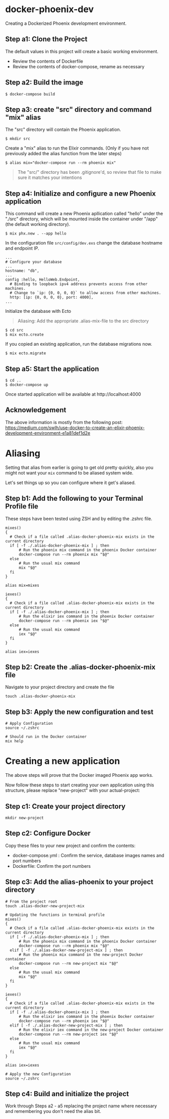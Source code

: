 # docker-phoenix-dev
Creating a Dockerized Phoenix development environment.

## Step a1: Clone the Project
The default values in this project will create a basic working environment.
- Review the contents of Dockerfile
- Review the contents of docker-compose, rename as necessary

## Step a2: Build the image
``` 
$ docker-compose build 
``` 

## Step a3: create "src" directory and command "mix" alias
The "src" directory will contain the Phoenix application.
``` 
$ mkdir src
``` 
Create a "mix" alias to run the Elixir commands. 
(Only if you have not previously added the alias function from the later steps)
``` 
$ alias mix="docker-compose run --rm phoenix mix"
``` 

> The "src/" directory has been .gitignore'd, so review that file to make sure it matches your intentions

## Step a4: Initialize and configure a new Phoenix application
This command will create a new Phoenix apllication called "hello" under the "./src" directory, which will be mounted inside the container under "/app" (the default working directory).

``` 
$ mix phx.new . --app hello
``` 


In the configuration file `src/config/dev.exs` change the database hostname and endpoint IP.

``` 
...
# Configure your database
...
hostname: "db",
...
config :hello, HelloWeb.Endpoint,
  # Binding to loopback ipv4 address prevents access from other machines.
  # Change to `ip: {0, 0, 0, 0}` to allow access from other machines.
  http: [ip: {0, 0, 0, 0}, port: 4000],
...
``` 

Initialize the database with Ecto
> Aliasing: Add the appropriate .alias-mix-file to the src directory

``` 
$ cd src
$ mix ecto.create
``` 

If you copied an existing application, run the database migrations now.

``` 
$ mix ecto.migrate
``` 


## Step a5: Start the application

``` 
$ cd ..
$ docker-compose up
``` 

Once started application will be available at http://localhost:4000 

## Acknowledgement
The above information is mostly from the following post: https://medium.com/swlh/use-docker-to-create-an-elixir-phoenix-development-environment-e1a81def1d2e

# Aliasing
Setting that alias from earlier is going to get old pretty quickly, also you might not want your ```mix``` command to be aliased system wide. 

Let's set things up so you can configure where it get's aliased.

## Step b1: Add the following to your Terminal Profile file
These steps have been tested using ZSH and by editing the .zshrc file.
```
mixes()
{
  # Check if a file called .alias-docker-phoenix-mix exists in the current directory
  if [ -f ./.alias-docker-phoenix-mix ] ; then
      # Run the phoenix mix command in the phoenix Docker container
      docker-compose run --rm phoenix mix "$@"
  else
      # Run the usual mix command
      mix "$@"
  fi
}

alias mix=mixes

iexes()
{
  # Check if a file called .alias-docker-phoenix-mix exists in the current directory
  if [ -f ./.alias-docker-phoenix-mix ] ; then
      # Run the elixir iex command in the phoenix Docker container
      docker-compose run --rm phoenix iex "$@"
  else
      # Run the usual mix command
      iex "$@"
  fi
}

alias iex=iexes
```

## Step b2: Create the .alias-docker-phoenix-mix file
Navigate to your project directory and create the file
```
touch .alias-docker-phoenix-mix
```

## Step b3: Apply the new configuration and test
```
# Apply Configuration
source ~/.zshrc 

# Should run in the Docker container
mix help
```

# Creating a new application
The above steps will prove that the Docker imaged Phoenix app works.

Now follow these steps to start creating your own application using this structure, please replace "new-project" with your actual-project:
## Step c1: Create your project directory
```
mkdir new-project
```
## Step c2: Configure Docker
Copy these files to your new project and confirm the contents:
- docker-compose.yml : Confirm the service, database images names and port numbers
- Dockerfile: Confirm the port numbers

## Step c3: Add the alias-phoenix to your project directory
```
# From the project root
touch .alias-docker-new-project-mix

# Updating the functions in terminal profile
mixes()
{
  # Check if a file called .alias-docker-phoenix-mix exists in the current directory
  if [ -f ./.alias-docker-phoenix-mix ] ; then
      # Run the phoenix mix command in the phoenix Docker container
      docker-compose run --rm phoenix mix "$@"
  elif [ -f ./.alias-docker-new-project-mix ] ; then
      # Run the phoenix mix command in the new-project Docker container
      docker-compose run --rm new-project mix "$@"
  else
      # Run the usual mix command
      mix "$@"
  fi
}

iexes()
{
  # Check if a file called .alias-docker-phoenix-mix exists in the current directory
  if [ -f ./.alias-docker-phoenix-mix ] ; then
      # Run the elixir iex command in the phoenix Docker container
      docker-compose run --rm phoenix iex "$@"
  elif [ -f ./.alias-docker-new-project-mix ] ; then
      # Run the elixir iex command in the new-project Docker container
      docker-compose run --rm new-project iex "$@"      
  else
      # Run the usual mix command
      iex "$@"
  fi
}

alias iex=iexes

# Apply the new Configuration
source ~/.zshrc 
```

## Step c4: Build and initialize the project
Work through Steps a2 - a5 replacing the project name where necessary and remembering you don't need the alias bit.

